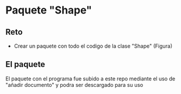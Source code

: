 # Paquete "Shape"
## Reto
- Crear un paquete con todo el codigo de la clase "Shape" (Figura)
## El paquete
El paquete con el programa fue subido a este repo mediante el uso de "añadir documento" y podra ser descargado para su uso

